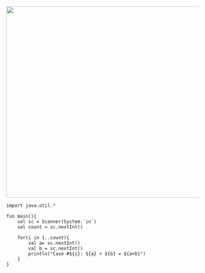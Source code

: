 <img src="https://user-images.githubusercontent.com/84216838/201851104-720d2ca4-eb86-4fde-a147-5b19eedbeba8.png" width=700 height=500>

```
import java.util.*

fun main(){
    val sc = Scanner(System.`in`)
    val count = sc.nextInt()
    
    for(i in 1..count){
        val a= sc.nextInt()
        val b = sc.nextInt()
        println("Case #${i}: ${a} + ${b} = ${a+b}")
    }
}
```